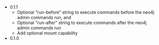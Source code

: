 - 0.1.1
    - Optional "run-before" string to execute commands before the neo4j admin commands run, and
    - Optional "run-after" string to execute commands after the neo4j admin commands run
    - Add optional mount capability
- 0.1.0

